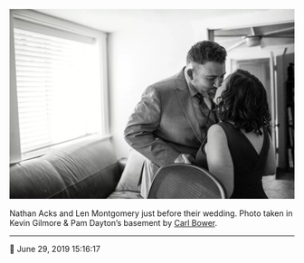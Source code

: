 ![Nathan Acks and Len Montgomery just before their wedding](assets/bf9230b2382faa890558e8a1a014464b.webp)

Nathan Acks and Len Montgomery just before their wedding. Photo taken in Kevin Gilmore & Pam Dayton’s basement by [Carl Bower](http://carlbowerphotos.com/).

- - - -

<span aria-hidden="true">📅</span> June 29, 2019 15:16:17
